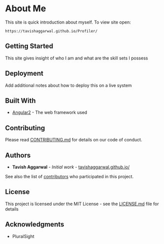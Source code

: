# About Me

This site is quick introduction about myself. To view site open: 
```
https://tavishaggarwal.github.io/Profiler/
```

## Getting Started

This site gives insight of who I am and what are the skill sets I possess

## Deployment

Add additional notes about how to deploy this on a live system

## Built With

* [Angular2](https://angular.io/) - The web framework used

## Contributing

Please read [CONTRIBUTING.md](https://github.com/tavishaggarwal/tavishaggarwal.github.io/graphs/contributors) for details on our code of conduct.

## Authors

* **Tavish Aggarwal** - *Initial work* - [tavishaggarwal.github.io/](https://github.com/tavishaggarwal/tavishaggarwal.github.io/)

See also the list of [contributors](https://github.com/avishaggarwal/tavishaggarwal.github.io/graphs/contributors) who participated in this project.

## License

This project is licensed under the MIT License - see the [LICENSE.md](LICENSE.md) file for details

## Acknowledgments

* PluralSight
